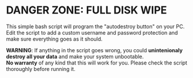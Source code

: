 # DANGER ZONE: FULL DISK WIPE

This simple bash script will program the "autodestroy button" on your PC. 
Edit the script to add a custom username and password protection and make sure everything goes as it should.

**WARNING**: If anything in the script goes wrong, you could **unintenionaly destroy all your data** and make your system unbootable. \
**No warranty** of any kind that this will work for you. Please check the script thoroughly before running it.
